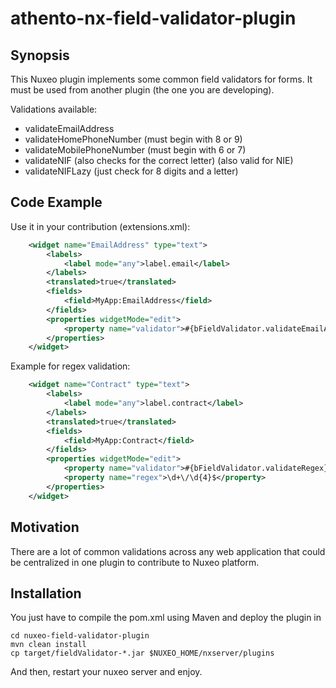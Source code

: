 # athento-nx-field-validator-plugin

## Synopsis

This Nuxeo plugin implements some common field validators for forms. It must be used from another plugin (the one you are developing).

Validations available: 
- validateEmailAddress
- validateHomePhoneNumber (must begin with 8 or 9)
- validateMobilePhoneNumber (must begin with 6 or 7)
- validateNIF (also checks for the correct letter) (also valid for NIE)
- validateNIFLazy (just check for 8 digits and a letter)

## Code Example

Use it in your contribution (extensions.xml):
```xml
	<widget name="EmailAddress" type="text">
		<labels>
			<label mode="any">label.email</label>
		</labels>
		<translated>true</translated>
		<fields>
			<field>MyApp:EmailAddress</field>
		</fields>
		<properties widgetMode="edit">
			<property name="validator">#{bFieldValidator.validateEmailAddress}</property>
		</properties>
	</widget>
```

Example for regex validation:
```xml
	<widget name="Contract" type="text">
		<labels>
			<label mode="any">label.contract</label>
		</labels>
		<translated>true</translated>
		<fields>
			<field>MyApp:Contract</field>
		</fields>
		<properties widgetMode="edit">
			<property name="validator">#{bFieldValidator.validateRegex}</property>
			<property name="regex">\d+\/\d{4}$</property> 
		</properties>
	</widget>
```


## Motivation

There are a lot of common validations across any web application that could be centralized in one plugin to contribute to Nuxeo platform.

## Installation

You just have to compile the pom.xml using Maven and deploy the plugin in 
```{r, engine='bash', count_lines}
cd nuxeo-field-validator-plugin
mvn clean install
cp target/fieldValidator-*.jar $NUXEO_HOME/nxserver/plugins
```
And then, restart your nuxeo server and enjoy.
